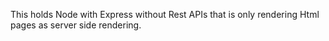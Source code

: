 This holds Node with Express without Rest APIs that is only rendering Html pages as server side rendering.
